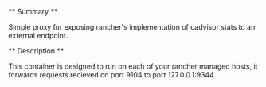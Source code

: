 ** Summary **

Simple proxy for exposing rancher's implementation of cadvisor stats to an external endpoint.

** Description **

This container is designed to run on each of your rancher managed hosts, it forwards requests recieved on port 9104 to port 127.0.0.1:9344
